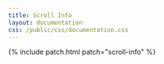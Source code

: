 ```yaml
---
title: Scroll Info
layout: documentation
css: /public/css/documentation.css
---
```


{% include patch.html patch="scroll-info" %}

